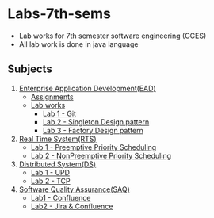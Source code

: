# Labs-7th-sems

- Lab works for 7th semester software engineering (GCES)
- All lab work is done in java language

## Subjects

1. [Enterprise Application Development(EAD)](https://github.com/college-related/Labs-7th-sems/tree/main/Enterprise%20Application%20Development%20(EAD))
    - [Assignments](https://github.com/college-related/Labs-7th-sems/tree/main/Enterprise%20Application%20Development%20(EAD)/assignments)
    - [Lab works](https://github.com/college-related/Labs-7th-sems/tree/main/Enterprise%20Application%20Development%20(EAD)/labs)
        - [Lab 1 - Git](https://github.com/college-related/Labs-7th-sems/tree/main/Enterprise%20Application%20Development%20(EAD)/labs/lab1)
        - [Lab 2 - Singleton Design pattern](https://github.com/college-related/Labs-7th-sems/tree/main/Enterprise%20Application%20Development%20(EAD)/labs/lab2)
        - [Lab 3 - Factory Design pattern](https://github.com/college-related/Labs-7th-sems/tree/main/Enterprise%20Application%20Development%20(EAD)/labs/lab3)
2. [Real Time System(RTS)](https://github.com/college-related/Labs-7th-sems/tree/main/Real%20Time%20System%20(RTS))
    - [Lab 1 - Preemptive Priority Scheduling](https://github.com/college-related/Labs-7th-sems/tree/main/Real%20Time%20System%20(RTS)/lab1)
    - [Lab 2 - NonPreemptive Priority Scheduling](https://github.com/college-related/Labs-7th-sems/tree/main/Real%20Time%20System%20(RTS)/lab2)
3. [Distributed System(DS)](https://github.com/college-related/Labs-7th-sems/tree/main/Distributed%20System%20(DS))
    - [Lab 1 - UPD](https://github.com/college-related/Labs-7th-sems/tree/main/Distributed%20System%20(DS)/lab1)
    - [Lab 2 - TCP](https://github.com/college-related/Labs-7th-sems/tree/main/Distributed%20System%20(DS)/lab2)
4. [Software Quality Assurance(SAQ)](https://github.com/college-related/Labs-7th-sems/tree/main/Software%20Quality%20Assurance%20(SQA))
    - [Lab1 - Confluence](https://github.com/college-related/Labs-7th-sems/tree/main/Software%20Quality%20Assurance%20(SQA)/lab1)
    - [Lab2 - Jira & Confluence](https://github.com/college-related/Labs-7th-sems/tree/main/Software%20Quality%20Assurance%20(SQA)/lab2)